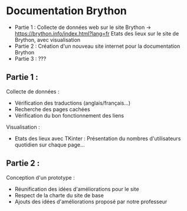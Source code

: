 # Documentation Brython 

- Partie 1  : Collecte de données web sur le site Brython -> https://brython.info/index.html?lang=fr
            Etats des lieux sur le site de Brython, avec visualisation
- Partie 2  : Création d'un nouveau site internet pour la documentation Brython 
- Partie 3 : ???


## Partie 1  : 

Collecte de données : 
- Vérification des traductions (anglais/français...)
- Recherche des pages cachées 
- Vérification du bon fonctionnement des liens

Visualisation : 
- Etats des lieux avec TKinter : Présentation du nombres d'utilisateurs quotidien sur chaque page...


## Partie 2 :

Conception d'un prototype :
- Réunification des idées d'améliorations pour le site
- Respect de la charte du site de base
- Ajouts des idées d'améliorations proposé par notre professeur

